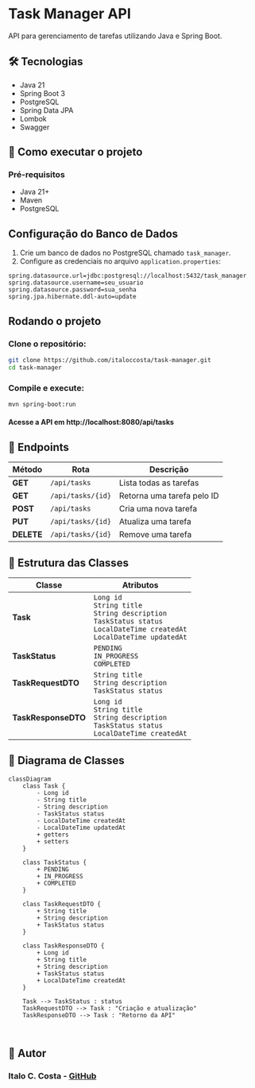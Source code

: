 # Task Manager API

API para gerenciamento de tarefas utilizando Java e Spring Boot.

## 🛠 Tecnologias

- Java 21
- Spring Boot 3
- PostgreSQL
- Spring Data JPA
- Lombok
- Swagger

## 🚀 Como executar o projeto

### Pré-requisitos

- Java 21+
- Maven
- PostgreSQL

## Configuração do Banco de Dados

1. Crie um banco de dados no PostgreSQL chamado `task_manager`.
2. Configure as credenciais no arquivo `application.properties`:

```properties
spring.datasource.url=jdbc:postgresql://localhost:5432/task_manager
spring.datasource.username=seu_usuario
spring.datasource.password=sua_senha
spring.jpa.hibernate.ddl-auto=update

```

## Rodando o projeto

### Clone o repositório:

```bash
git clone https://github.com/italoccosta/task-manager.git
cd task-manager
```

### Compile e execute:

```bash
mvn spring-boot:run
```

#### Acesse a API em http://localhost:8080/api/tasks

## 📌 Endpoints

| Método     | Rota              | Descrição                  |
| ---------- | ----------------- | -------------------------- |
| **GET**    | `/api/tasks`      | Lista todas as tarefas     |
| **GET**    | `/api/tasks/{id}` | Retorna uma tarefa pelo ID |
| **POST**   | `/api/tasks`      | Cria uma nova tarefa       |
| **PUT**    | `/api/tasks/{id}` | Atualiza uma tarefa        |
| **DELETE** | `/api/tasks/{id}` | Remove uma tarefa          |

## 📌 Estrutura das Classes

| Classe              | Atributos                                                                                                                                      |
| ------------------- | ---------------------------------------------------------------------------------------------------------------------------------------------- |
| **Task**            | `Long id` <br> `String title` <br> `String description` <br> `TaskStatus status` <br> `LocalDateTime createdAt` <br> `LocalDateTime updatedAt` |
| **TaskStatus**      | `PENDING` <br> `IN_PROGRESS` <br> `COMPLETED`                                                                                                  |
| **TaskRequestDTO**  | `String title` <br> `String description` <br> `TaskStatus status`                                                                              |
| **TaskResponseDTO** | `Long id` <br> `String title` <br> `String description` <br> `TaskStatus status` <br> `LocalDateTime createdAt`                                |

## 📌 Diagrama de Classes

```mermaid
classDiagram
    class Task {
        - Long id
        - String title
        - String description
        - TaskStatus status
        - LocalDateTime createdAt
        - LocalDateTime updatedAt
        + getters
        + setters
    }

    class TaskStatus {
        + PENDING
        + IN_PROGRESS
        + COMPLETED
    }

    class TaskRequestDTO {
        + String title
        + String description
        + TaskStatus status
    }

    class TaskResponseDTO {
        + Long id
        + String title
        + String description
        + TaskStatus status
        + LocalDateTime createdAt
    }

    Task --> TaskStatus : status
    TaskRequestDTO --> Task : "Criação e atualização"
    TaskResponseDTO --> Task : "Retorno da API"



```

## 📝 Autor

### Italo C. Costa - [GitHub](https://github.com/italoccosta)
